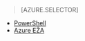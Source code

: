 > [AZURE.SELECTOR]
- [PowerShell](../articles/virtual-network/virtual-networks-create-nsg-classic-ps.md)
- [Azure EŽA](../articles/virtual-network/virtual-networks-create-nsg-classic-cli.md)